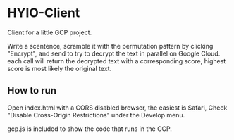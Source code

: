 # HYIO-Client
Client for a little GCP project.

Write a scentence, scramble it with the permutation pattern by clicking "Encrypt", and send to try to decrypt the text in parallel on Google Cloud. each call will return the decrypted text with a corresponding score, highest score is most likely the original text.

## How to run
Open index.html with a CORS disabled browser, the easiest is Safari, Check "Disable Cross-Origin Restrictions" under the Develop menu.

gcp.js is included to show the code that runs in the GCP.

